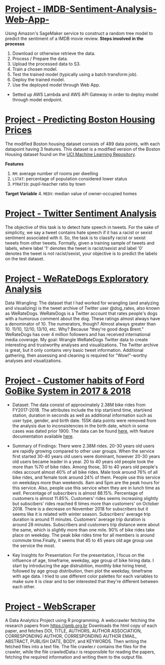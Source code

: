 # [Project - IMDB-Sentiment-Analysis-Web-App-](https://github.com/ankitchaudhary23/IMDB-Sentiment-Analysis-Web-App-)
Using Amazon's SageMaker service to construct a random tree model to predict the sentiment of a IMDB movie review.
**Steps involved in the processs**

1. Download or otherwise retrieve the data.
2. Process / Prepare the data.
3. Upload the processed data to S3.
4. Train a chosen model.
5. Test the trained model (typically using a batch transform job).
6. Deploy the trained model.
7. Use the deployed model through Web App.

* Setted up AWS Lambda and AWS API Gateway in order to deploy model through model endpoint.



# [Project - Predicting Boston Housing Prices](https://github.com/ankitchaudhary23/Machine_Learning_Engineer-Nanodgree/blob/master/01-boston-housing/README.md)
The modified Boston housing dataset consists of 489 data points, with each datapoint having 3 features. This dataset is a modified version of the Boston Housing dataset found on the [UCI Machine Learning Repository](https://archive.ics.uci.edu/ml/datasets/Housing).

**Features**
1.  `RM`: average number of rooms per dwelling
2. `LSTAT`: percentage of population considered lower status
3. `PTRATIO`: pupil-teacher ratio by town

**Target Variable**
4. `MEDV`: median value of owner-occupied homes


# [Project - Twitter Sentiment Analysis](https://github.com/ankitchaudhary23/Twitter-Sentiment-Analysis/edit/master/README.md)

The objective of this task is to detect hate speech in tweets. For the sake of simplicity, we say a tweet contains hate speech if it has a racist or sexist sentiment associated with it. So, the task is to classify racist or sexist tweets from other tweets.
Formally, given a training sample of tweets and labels, where label '1' denotes the tweet is racist/sexist and label '0' denotes the tweet is not racist/sexist, your objective is to predict the labels on the test dataset.

# [Project - WeRateDogs Exploratory Analysis](https://github.com/ankitchaudhary23/Data_Analyst-Nanodegree/tree/master/04-data-wrangling)
Data Wrangling: The dataset that I had worked for wrangling (and analyzing and visualizing) is the tweet archive of Twitter user @dog_rates, also known as WeRateDogs. WeRateDogs is a Twitter account that rates people's dogs with a humorous comment about the dog. These ratings almost always have a denominator of 10. The numerators, though? Almost always greater than 10. 11/10, 12/10, 13/10, etc. Why? Because "they're good dogs Brent." WeRateDogs has over 4 million followers and has received international media coverage.
My goal: Wrangle WeRateDogs Twitter data to create interesting and trustworthy analyses and visualizations. The Twitter archive is great, but it only contains very basic tweet information. Additional gathering, then assessing and cleaning is required for "Wow!"-worthy analyses and visualizations.



# [Project - Customer habits of Ford GoBike System in 2017 & 2018](https://github.com/ankitchaudhary23/Data_Analyst-Nanodegree/tree/master/05-data-visualization/project-05)

* Dataset: The data consist of approximately 2.38M bike rides from FY2017-2018. The attributes include the trip start/end time, start/end station, duration in seconds as well as additional information such as user type, gender, and birth date. 155K data points were removed from the analysis due to inconsistencies in the birth date, which in some cases was dated prior 1900. The data can be found [here](https://www.lyft.com/bikes/bay-wheels/system-data), with feature documentation available [here](https://www.fordgobike.com/system-data).

* Summary of Findings: There were 2.38M rides. 20-30 years old users are rapidly growing compared to other user groups. When the service first started 30-40 years old users were dominant, however 20-30 years old users became leader in a year. 20 to 40 years old people took the more than %70 of bike rides. Among those, 30 to 40 years old people's rides account almost 40% of all bike rides. Male took around 76% of all bike rides, and female took around 24% of them. People use this service on weekdays more than weekends. 8am and 5pm are the peak hours for this service. Also, people use this service when they are in lunch time as well. Percentage of subscribers is almost 88.15%. Percentage of customers is almost 11.85%. Customers' rides seems increasing slightly but subscibers' rides reached 6 times more than customers' on October 2018. There is a decrease on November 2018 for subscribers but it seems like it is related with winter season. Subscribers' average trip duration is around 11 minutes. Customers' average trip duration is around 28 minutes. Subscribers and customers trip distance were about the same, which is slightly more than one mile. 90% of bike rides take place on weekday. The peak bike rides time for all members is around commute time.Finally, it seems that 45 to 45 years old age group use the service the most.

* Key Insights for Presentation: For the presentation, I focus on the influence of age, timeframe, weekday, age group of bike hiring data. I start by introducing the age distrubition, monthly bike hiring trend, followed by age group distribution, then plot the weekday, timeframe with age data. I tried to use different color palettes for each variables to make sure it is clear and to ber interested that they're different between each other.

# [Project - WebScraper](https://github.com/ankitchaudhary23/Web-Scraper)
A Data Analytics Project using R programming. A webcrawler fetching the research papers from https://gmb.org.br Downloads the html copy of each paper, and fetches DOI, TITLE, AUTHORS, AUTHOR ASSOCIATION, CORRESPONDING AUTHOR, CORRESPONDING AUTHOR EMAIL, ABSTRACT, PUBLISH DATE, BODY, and KEYWORDS. Then writing the fetched files into a text file. The file crawler.r contains the files for the crawler, while the file crawledData.r is responsible for reading the papers, fetching the required information and writing them to the output file.
